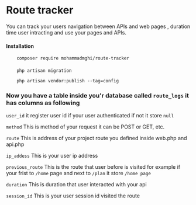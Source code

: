 # Route tracker

You can track your users navigation between APIs and web pages , duration time user intracting and use your pages and APIs.


#### Installation

```
    composer require mohammadmghi/route-tracker
```
 
#### 
```
    php artisan migration
```
```
    php artisan vendor:publish --tag=config
```
###
### Now you have a table inside you'r database called ```route_logs``` it has columns as following

```user_id```  it register user id if your user authenticated if not it store ```null```

```method``` This is method of your request it can be POST or GET, etc.

```route``` This is address of your project route you defined inside web.php and api.php

```ip_addess``` This is your user ip address

```previous_route``` This is the route that user before is visited for example if your frist to ```/home``` page and next to ```/plan``` it store ```/home page```

```duration``` This is duration that user interacted with your api

```session_id``` This is your user session id visited the route
